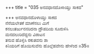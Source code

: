 +++
title = "035 ಅನವಧಾನದೊಳಾಯ್ತು ಸಾಕದ"

+++
ಅನವಧಾನದೊಳಾಯ್ತು ಸಾಕದ  
ನೆನೆಯಲೇತಕೆ ಮಾಣೆನಲು ಮಿಗೆ  
ಕನಲುತರ್ಜುನನರಿದನಾ ದ್ರೌಪದಿಯ ಸೂರುಳಿಸಿ  
ಮನದಲುರಿದೆದ್ದನು ವಿರಾಟನ  
ತನುವ ಹೊಳ್ಳಿಸಿ ರಕುತವನು ಶಾ  
ಕಿನಿಯರಿಗೆ ಹೊಯಿಸುವೆನು ಹೊಲ್ಲೆಹವೇನು ಹೇಳೆಂದ      ॥35॥
